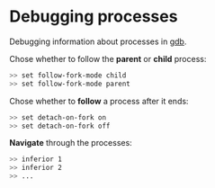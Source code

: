 # Debugging processes

Debugging information about processes in [gdb](https://sourceware.org/gdb/current/onlinedocs/gdb.pdf).

Chose whether to follow the **parent** or **child** process:
```bash
>> set follow-fork-mode child
>> set follow-fork-mode parent
```

Chose whether to **follow** a process after it ends:
```bash
>> set detach-on-fork on
>> set detach-on-fork off
```

**Navigate** through the processes:
```bash
>> inferior 1
>> inferior 2
>> ...
```
